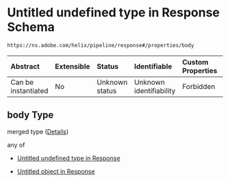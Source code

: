 # Untitled undefined type in Response Schema

```txt
https://ns.adobe.com/helix/pipeline/response#/properties/body
```



| Abstract            | Extensible | Status         | Identifiable            | Custom Properties | Additional Properties | Access Restrictions | Defined In                                                           |
| :------------------ | :--------- | :------------- | :---------------------- | :---------------- | :-------------------- | :------------------ | :------------------------------------------------------------------- |
| Can be instantiated | No         | Unknown status | Unknown identifiability | Forbidden         | Allowed               | none                | [response.schema.json*](response.schema.json "open original schema") |

## body Type

merged type ([Details](response-properties-body.md))

any of

*   [Untitled undefined type in Response](response-properties-body-anyof-0.md "check type definition")

*   [Untitled object in Response](response-properties-body-anyof-1.md "check type definition")
